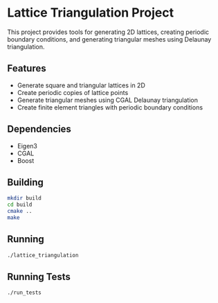 # Lattice Triangulation Project

This project provides tools for generating 2D lattices, creating periodic boundary conditions, 
and generating triangular meshes using Delaunay triangulation.

## Features

- Generate square and triangular lattices in 2D
- Create periodic copies of lattice points
- Generate triangular meshes using CGAL Delaunay triangulation
- Create finite element triangles with periodic boundary conditions

## Dependencies

- Eigen3
- CGAL
- Boost

## Building

```bash
mkdir build
cd build
cmake ..
make
```

## Running

```bash
./lattice_triangulation
```

## Running Tests

```bash
./run_tests
```
